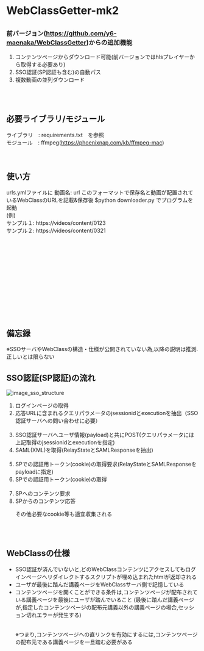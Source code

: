 # WebClassGetter-mk2

## <h3>前バージョン(https://github.com/y6-maenaka/WebClassGetter)からの追加機能</h3>
  <ol>
  <li>コンテンツページからダウンロード可能(前バージョンではhlsプレイヤーから取得する必要あり)</li>
  <li>SSO認証(SP認証も含む)の自動パス</li>
  <li>複数動画の並列ダウンロード</li>
  </ol>
<br/><br/>

## 必要ライブラリ/モジュール
  ライブラリ　: requirements.txt　を参照<br>
  モジュール　: ffmpeg(https://phoenixnap.com/kb/ffmpeg-mac)<br>
<br/><br/>

## 使い方
  urls.ymlファイルに 
  動画名: url このフォーマットで保存名と動画が配置されているWebClassのURLを記載&保存後 $python downloader.py でプログラムを起動<br>
  (例) <br>
      サンプル１: https://videos/content/0123<br>
      サンプル２: https://videos/content/0321<br>




<br/><br/><br/><br/>
-------
<br/><br/><br/><br/>





## 備忘録
※SSOサーバやWebClassの構造・仕様が公開されていない為,以降の説明は推測. 正しいとは限らない</p>

## SSO認証(SP認証)の流れ
![image_sso_structure](https://github.com/y6-maenaka/WebClassGetter-mk2/sso_structure.jpeg)
<ol>
<li>ログインページの取得</li>
<li>応答URLに含まれるクエリパラメータのjsessionidとexecutionを抽出（SSO認証サーバへの問い合わせに必要）</li><br>

<li>SSO認証サーバへユーザ情報(payload)と共にPOST(クエリパラメータには上記取得のjsessionidとexecutionを指定)</li>
<li>SAML(XML)を取得(RelayStateとSAMLResponseを抽出)</li><br>

<li>SPでの認証用トークン(cookie)の取得要求(RelayStateとSAMLResponseをpayloadに指定)</li>
<li>SPでの認証用トークン(cookie)の取得</li><br>

<li>SPへのコンテンツ要求</li>
<li>SPからのコンテンツ応答</li>
<p>その他必要なcookie等も適宜収集される</p>
</ol>
<br/><br/>

## WebClassの仕様
<ul>
<li>SSO認証が済んでいないと,どのWebClassコンテンツにアクセスしてもログインページへリダイレクトするスクリプトが埋め込まれたhtmlが返却される</li>
<li>ユーザが最後に踏んだ講義ページをWebClassサーバ側で記憶している</li>
<li>コンテンツページを開くことができる条件は,コンテンツページが配布されている講義ページを最後にユーザが踏んでいること
(最後に踏んだ講義ページが,指定したコンテンツページの配布元講義以外の講義ページの場合,セッション切れエラーが発生する)</li><br>
<p>※つまり,コンテンツページへの直リンクを有効にするには,コンテンツページの配布元である講義ページを一旦踏む必要がある</p>
</ul>
